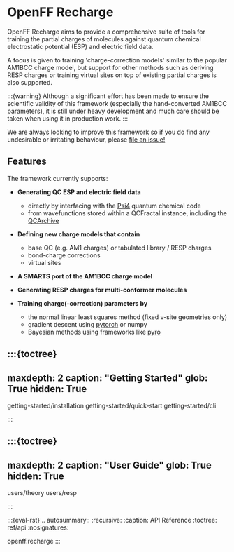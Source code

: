 # OpenFF Recharge

OpenFF Recharge aims to provide a comprehensive suite of tools for training the partial charges of molecules against
quantum chemical electrostatic potential (ESP) and electric field data.

A focus is given to training 'charge-correction models' similar to the popular AM1BCC charge model, but support for
other methods such as deriving RESP charges or training virtual sites on top of existing partial charges is also
supported.

:::{warning} Although a significant effort has been made to ensure the scientific validity of this framework
(especially the hand-converted AM1BCC parameters), it is still under heavy development and much care should be taken
when using it in production work.
:::

We are always looking to improve this framework so if you do find any undesirable or irritating behaviour, please
[file an issue!]

[file an issue!]: https://github.com/openforcefield/openff-recharge/issues/new/choose

## Features

The framework currently supports:

* **Generating QC ESP and electric field data**
  * directly by interfacing with the [Psi4](https://psicode.org/) quantum chemical code
  * from wavefunctions stored within a QCFractal instance, including the [QCArchive](https://qcarchive.molssi.org/)

* **Defining new charge models that contain**
  * base QC (e.g. AM1 charges) or tabulated library / RESP charges
  * bond-charge corrections
  * virtual sites

* **A SMARTS port of the AM1BCC charge model**

* **Generating RESP charges for multi-conformer molecules**

* **Training charge(-correction) parameters by**
  * the normal linear least squares method (fixed v-site geometries only)
  * gradient descent using [pytorch](https://pytorch.org/) or numpy
  * Bayesian methods using frameworks like [pyro](https://pyro.ai/)

:::{toctree}
---
maxdepth: 2
caption: "Getting Started"
glob: True
hidden: True
---

getting-started/installation
getting-started/quick-start
getting-started/cli

:::

:::{toctree}
---
maxdepth: 2
caption: "User Guide"
glob: True
hidden: True
---

users/theory
users/resp

:::

<!--
The autosummary directive renders to rST,
so we must use eval-rst here
-->
:::{eval-rst}
.. autosummary::
   :recursive:
   :caption: API Reference
   :toctree: ref/api
   :nosignatures:

   openff.recharge
:::
